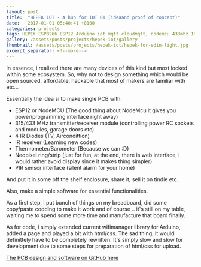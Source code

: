 ```yaml
---
layout: post
title:  "HEPEK IOT - A hub for IOT 01 (ideaand proof of concept)"
date:   2017-01-01 05:40:41 +0100
categories: projects
tags: HEPEK ESP8266 ESP12 Arduino iot mqtt cloudmqtt, nodemcu 433mhz IR neopixel
gallery: /assets/posts/projects/hepek-iot/gallery
thumbnail: /assets/posts/projects/hepek-iot/hepek-for-edin-light.jpg
excerpt_separator: <!--more-->
---
```


In essence, i realized there are many devices of this kind but most locked within some ecosystem. So, why not to design something which would be open sourced, affordable, hackable that most of makers are familiar with etc...

Essentially the idea si to make single PCB with:

* ESP12 or NodeMCU (The good thing about NodeMcu it gives you power/programming interface right away)
* 315/433 MHz transmitter/receiver module (controlling power RC sockets and modules, garage doors etc)
* 4 IR Diodes (TV, Aircondittion)
* IR receiver (Learning new codes)
* Thermometer/Barometer (Because we can :D)
* Neopixel ring/strip (just for fun, at the end, there is web interface, i would rather avoid display since it makes thing simpler)
* PIR sensor interface (silent alarm for your home)

And put it in some off the shelf enclosure, share it, sell it on tindie etc..

Also, make a simple software for essential functionalities.

As a first step, i put bunch of things on my breadboard, did some copy/paste codding to make it work and of course .. it's still on my table, waiting me to spend some more time and manufacture that board finally.

As for code, i simply extended current wifimanager library for Arduino, added a page and played a bit with html/css. The sad thing, it would definittely have to be completely rewritten. It's simply slow and slow for development due to some steps for preparation of html/css for upload.

[The PCB design and software on GitHub here](https://github.com/nardev/hepek-iot)

